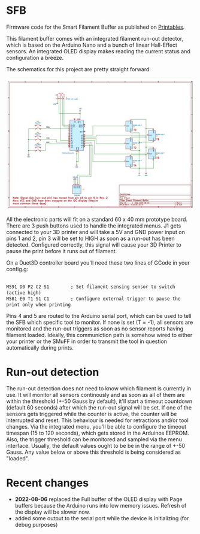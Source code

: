 # SFB

Firmware code for the  Smart Filament Buffer as published on [Printables](https://www.printables.com/de/model/197621-smart-filament-buffer-2).

This filament buffer comes with an integrated filament run-out detector, which is based on the Arduino Nano and a bunch of linear Hall-Effect sensors.
An integrated OLED display makes reading the current status and configuration a breeze.

The schematics for this project are pretty straight forward:

![Schematic](Schematics/SFB/Schematic.jpg)

All the electronic parts will fit on a standard 60 x 40 mm prototype board.
There are 3 push buttons used to handle the integrated menus. J1 gets connected to your 3D printer and will take a 5V and GND power input on pins 1 and 2, pin 3 will be set to HIGH as soon as a run-out has been detected. Configured correctly, this signal will cause your 3D Printer to pause the print before it runs out of filament.

On a Duet3D controller board you'll need these two lines of GCode in your config.g:

~~~

M591 D0 P2 C2 S1        ; Set filament sensing sensor to switch (active high)
M581 E0 T1 S1 C1        ; Configure external trigger to pause the print only when printing
~~~

Pins 4 and 5 are routed to the Arduino serial port, which can be used to tell the SFB which specific tool to monitor. If none is set (T = -1), all sensors are monitored and the run-out triggers as soon as no sensor reports having filament loaded. Ideally, this communiction path is somehow wired to either your printer or the SMuFF in order to transmit the tool in question automatically during prints. 

# Run-out detection

The run-out detection does not need to know which filament is currently in use. It will monitor all sensors continously and as soon as all of them are within the threshold (+-50 Gauss by default), it'll start a timeout countdown (default 60 seconds) after which the run-out signal will be set.
If one of the sensors gets triggered while the counter is active, the counter will be interrupted and reset. This behaviour is needed for retractions and/or tool changes.
Via the integrated menu, you'll be able to configure the timeout timespan (15 to 120 seconds), which gets stored in the Arduinos EEPROM.
Also, the trigger threshold can be monitored and sampled via the menu interface. Usually, the default values ought to be be in the range of +-50 Gauss. Any value below or above this threshold is being considered as "loaded".

# Recent changes

+ **2022-08-06** replaced the Full buffer of the OLED display with Page buffers because the Arduino runs into low memory issues. Refresh of the display will be slower now.
+ added some output to the serial port while the device is initializing (for debug purposes)
